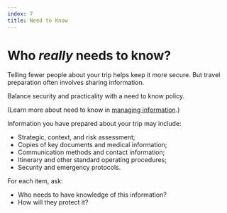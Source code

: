 ```yaml
---
index: 7
title: Need to Know
---
```

# Who *really* needs to know? 

Telling fewer people about your trip helps keep it more secure. But travel preparation often involves sharing information. 

Balance security and practicality with a need to know policy. 

(Learn more about need to know in [managing information](umbrella://lesson/managing-information).)

Information you have prepared about your trip may include: 

*   Strategic, context, and risk assessment;
*	Copies of key documents and medical information;
*	Communication methods and contact information;
*   Itinerary and other standard operating procedures;
*   Security and emergency protocols. 

For each item, ask: 

*	Who needs to have knowledge of this information? 
*	How will they protect it?